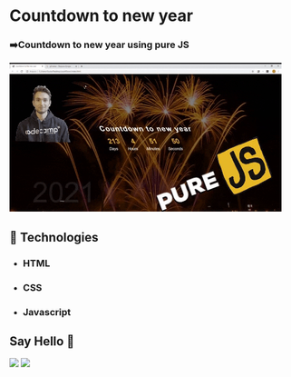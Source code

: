 # Countdown to new year
### ➡️Countdown to new year using pure JS
![alt text](https://github.com/GustavoSouza12/Countdown-to-new-year/blob/master/gif/giphy.gif)


<h2>🚀 Technologies</h2>
 
<ul>
    <li><h3>HTML</h3></li>
    <li><h3>CSS</h3></li>
    <li><h3>Javascript</h3></li>
</ul>

## Say Hello 👋

<p>
<a href=https://www.linkedin.com/in/gustavo-souza-4382041a2/"><img src="https://img.shields.io/badge/linkedin-%230077B5.svg?&style=for-the-badge&logo=linkedin&logoColor=white" height=25></a> 
<a href="https://www.instagram.com/gstdev1/"><img src="https://img.shields.io/badge/instagram-%23E4405F.svg?&style=for-the-badge&logo=instagram&logoColor=white" height=25></a>
</p>
